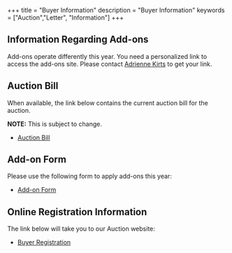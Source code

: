+++
title = "Buyer Information"
description = "Buyer Information"
keywords = ["Auction","Letter", "Information"]
+++

## Information Regarding Add-ons

Add-ons operate differently this year. You need a personalized link to access the add-ons site. Please contact [Adrienne Kirts](mailto:treasurer@tippe4hfair.org) to get your link.

## Auction Bill

When available, the link below contains the current auction bill for the auction.

**NOTE:** This is subject to change.

* [Auction Bill](/files/2025-auction-bill.pdf)

## Add-on Form

Please use the following form to apply add-ons this year:

* [Add-on Form](/files/2025-addon.pdf)

## Online Registration Information

The link below will take you to our Auction website:

* [Buyer Registration](/auction/buyers/register)

